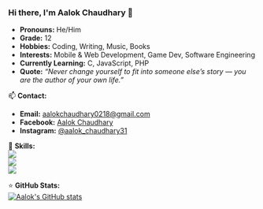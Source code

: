 ### Hi there, I'm Aalok Chaudhary 👋

- **Pronouns:** He/Him  
- **Grade:** 12  
- **Hobbies:** Coding, Writing, Music, Books  
- **Interests:** Mobile & Web Development, Game Dev, Software Engineering  
- **Currently Learning:** C, JavaScript, PHP  
- **Quote:** *“Never change yourself to fit into someone else’s story — you are the author of your own life.”*  

📫 **Contact:**  
- **Email:** aalokchaudhary0218@gmail.com  
- **Facebook:** [Aalok Chaudhary](https://facebook.com/yourprofile)  
- **Instagram:** [@aalok_chaudhary31](https://instagram.com/aalok_chaudhary31)  

🔧 **Skills:**  
![](https://img.shields.io/badge/Code-C-informational?style=flat&logo=c&logoColor=white&color=2bbc8a)  
![](https://img.shields.io/badge/Code-JavaScript-informational?style=flat&logo=javascript&logoColor=white&color=2bbc8a)  
![](https://img.shields.io/badge/Code-PHP-informational?style=flat&logo=php&logoColor=white&color=2bbc8a)  

⭐ **GitHub Stats:**  
[![Aalok's GitHub stats](https://github-readme-stats.vercel.app/api?username=aalokchaudhary&show_icons=true&theme=radical)](https://github.com/aalokchaudhary)  
